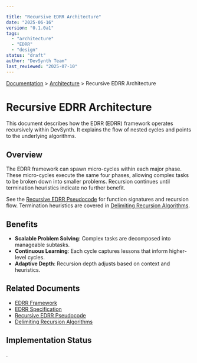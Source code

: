 ```yaml
---

title: "Recursive EDRR Architecture"
date: "2025-06-16"
version: "0.1.0a1"
tags:
  - "architecture"
  - "EDRR"
  - "design"
status: "draft"
author: "DevSynth Team"
last_reviewed: "2025-07-10"
---
```

<div class="breadcrumbs">
<a href="../index.md">Documentation</a> &gt; <a href="index.md">Architecture</a> &gt; Recursive EDRR Architecture
</div>

# Recursive EDRR Architecture

This document describes how the EDRR (EDRR) framework operates recursively within DevSynth. It explains the flow of nested cycles and points to the underlying algorithms.

## Overview

The EDRR framework can spawn micro-cycles within each major phase. These micro-cycles execute the same four phases, allowing complex tasks to be broken down into smaller problems. Recursion continues until termination heuristics indicate no further benefit.

See the [Recursive EDRR Pseudocode](../specifications/recursive_edrr_pseudocode.md) for function signatures and recursion flow. Termination heuristics are covered in [Delimiting Recursion Algorithms](../specifications/delimiting_recursion_algorithms.md).

## Benefits

- **Scalable Problem Solving**: Complex tasks are decomposed into manageable subtasks.
- **Continuous Learning**: Each cycle captures lessons that inform higher-level cycles.
- **Adaptive Depth**: Recursion depth adjusts based on context and heuristics.

## Related Documents

- [EDRR Framework](edrr_framework.md)
- [EDRR Specification](../specifications/edrr_cycle_specification.md)
- [Recursive EDRR Pseudocode](../specifications/recursive_edrr_pseudocode.md)
- [Delimiting Recursion Algorithms](../specifications/delimiting_recursion_algorithms.md)
## Implementation Status

.
